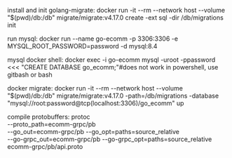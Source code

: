 install and init golang-migrate:
    docker run -it --rm --network host --volume "$(pwd)/db:/db" migrate/migrate:v4.17.0 create -ext sql -dir /db/migrations init 

run mysql:
    docker run --name go-ecomm -p 3306:3306 -e MYSQL_ROOT_PASSWORD=password  -d mysql:8.4 

mysql docker shell:
    docker exec -i go-ecomm mysql -uroot -ppassword <<< "CREATE DATABASE go_ecomm;"#does not work in powershell, use gitbash or bash

docker migrate:
    docker run -it --rm --network host --volume "$(pwd)/db:/db" migrate/migrate:v4.17.0 -path=/db/migrations -database "mysql://root:password@tcp(localhost:3306)/go_ecomm" up

compile protobuffers:
    protoc \
  --proto_path=ecomm-grpc/pb \
  --go_out=ecomm-grpc/pb --go_opt=paths=source_relative \
  --go-grpc_out=ecomm-grpc/pb --go-grpc_opt=paths=source_relative \
  ecomm-grpc/pb/api.proto